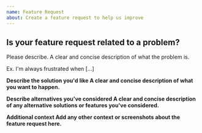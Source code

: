 ```yaml
---
name: Feature Request
about: Create a feature request to help us improve
---
```


## **Is your feature request related to a problem?**
Please describe. A clear and concise description of what the problem is.

Ex. I'm always frustrated when [...]

**Describe the solution you'd like A clear and concise description of what you want to happen.**

**Describe alternatives you've considered A clear and concise description of any alternative solutions or features you've considered.**

**Additional context Add any other context or screenshots about the feature request here.**
